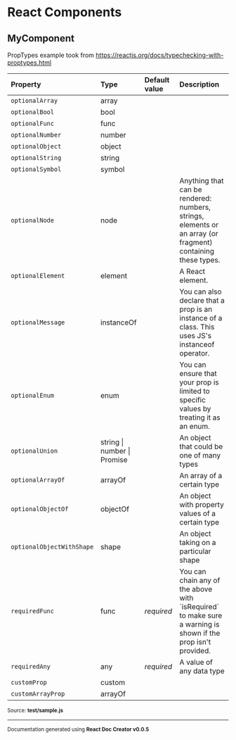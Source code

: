 # React Components

## MyComponent

PropTypes example took from https://reactjs.org/docs/typechecking-with-proptypes.html

Property | Type | Default value | Description
:--- | :--- | :--- | :---
`optionalArray`|array||
`optionalBool`|bool||
`optionalFunc`|func||
`optionalNumber`|number||
`optionalObject`|object||
`optionalString`|string||
`optionalSymbol`|symbol||
`optionalNode`|node||Anything that can be rendered: numbers, strings, elements or an array (or fragment) containing these types.
`optionalElement`|element||A React element.
`optionalMessage`|instanceOf||You can also declare that a prop is an instance of a class. This uses JS&#x27;s instanceof operator.
`optionalEnum`|enum||You can ensure that your prop is limited to specific values by treating it as an enum.
`optionalUnion`|string \| number \| Promise||An object that could be one of many types
`optionalArrayOf`|arrayOf||An array of a certain type
`optionalObjectOf`|objectOf||An object with property values of a certain type
`optionalObjectWithShape`|shape||An object taking on a particular shape
`requiredFunc`|func|_required_|You can chain any of the above with &#x60;isRequired&#x60; to make sure a warning is shown if the prop isn&#x27;t provided.
`requiredAny`|any|_required_|A value of any data type
`customProp`|custom||
`customArrayProp`|arrayOf||

<sub>Source: **test/sample.js**</sub>

-----

<sub>Documentation generated using **React Doc Creator v0.0.5**</sub>
